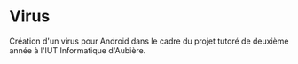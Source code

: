 # Virus

Création d'un virus pour Android dans le cadre du projet tutoré de deuxième année à l'IUT Informatique d'Aubière.
